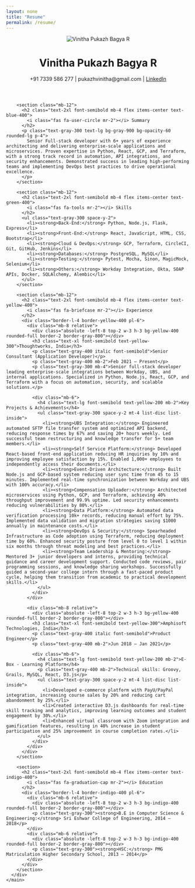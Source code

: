 ```yaml
---
layout: none
title: "Resume"
permalink: /resume/
---
```

<html lang="en">
  <head>
    <meta charset="UTF-8" />
    <meta name="viewport" content="width=device-width, initial-scale=1.0" />
    <title>Resume | Vinitha Pukazh Bagya R</title>
    <script src="https://cdn.tailwindcss.com"></script>
    <link rel="stylesheet" href="https://cdnjs.cloudflare.com/ajax/libs/font-awesome/6.0.0/css/all.min.css" />
  </head>
  <body class="bg-gray-900 text-white font-sans">
    <main class="max-w-4xl mx-auto px-4 py-12">
      <div class="bg-gray-800 bg-opacity-90 shadow-2xl rounded-2xl p-10">
        <header class="flex items-center justify-center mb-12 relative">
          <div class="absolute left-0">
            <a href="/" class="text-gray-300 hover:text-white transition-colors">
              <i class="fas fa-arrow-left text-2xl"></i>
            </a>
          </div>
          <div class="flex-1 text-center">
            <div class="flex justify-center mb-4">
              <img src="/docs/assets/images/profile_image.HEIC" alt="Vinitha Pukazh Bagya R" class="w-24 h-24 rounded-full object-cover">
            </div>
            <h1 class="text-4xl font-bold mb-2 text-white">Vinitha Pukazh Bagya R</h1>
            <p class="text-gray-300 mb-2">
              <i class="fas fa-phone mr-1"></i> +91 7339 586 277 |
              <i class="fas fa-envelope mr-1"></i> pukazhvinitha@gmail.com |
              <a href="https://www.linkedin.com/in/pukazhvinitha/" class="text-blue-400 hover:underline">
                <i class="fab fa-linkedin mr-1"></i>LinkedIn
              </a>
            </p>
          </div>
        </header>

        <section class="mb-12">
          <h2 class="text-2xl font-semibold mb-4 flex items-center text-blue-400">
            <i class="fas fa-user-circle mr-2"></i> Summary
          </h2>
          <p class="text-gray-300 text-lg bg-gray-900 bg-opacity-60 rounded-lg p-4">
            Senior Full-stack developer with 6+ years of experience architecting and delivering enterprise-scale applications and microservices. Proven expertise in Python, React, GCP, and Terraform, with a strong track record in automation, API integrations, and security enhancements. Demonstrated success in leading high-performing teams and implementing DevOps best practices to drive operational excellence.
          </p>
        </section>

        <section class="mb-12">
          <h2 class="text-2xl font-semibold mb-4 flex items-center text-green-400">
            <i class="fas fa-tools mr-2"></i> Skills
          </h2>
          <ul class="text-gray-300 space-y-2">
            <li><strong>Back-End:</strong> Python, Node.js, Flask, Express</li>
            <li><strong>Front-End:</strong> React, JavaScript, HTML, CSS, Bootstrap</li>
            <li><strong>Cloud & DevOps:</strong> GCP, Terraform, CircleCI, Git, GitHub, Jenkins</li>
            <li><strong>Databases:</strong> PostgreSQL, MySQL</li>
            <li><strong>Testing:</strong> Pytest, Mocha, Sinon, MagicMock, Selenium</li>
            <li><strong>Others:</strong> Workday Integration, Okta, SOAP APIs, Docker, SQLAlchemy, Alembic</li>
          </ul>
        </section>

        <section class="mb-12">
          <h2 class="text-2xl font-semibold mb-4 flex items-center text-yellow-400">
            <i class="fas fa-briefcase mr-2"></i> Experience
          </h2>
          <div class="border-l-4 border-yellow-400 pl-6">
            <div class="mb-8 relative">
              <div class="absolute -left-8 top-2 w-3 h-3 bg-yellow-400 rounded-full border-2 border-gray-800"></div>
              <h3 class="text-xl font-semibold text-yellow-300">Thoughtworks, India</h3>
              <p class="text-gray-400 italic font-semibold">Senior Consultant (Application Developer)</p>
              <p class="text-gray-400 mb-2">Feb 2021 – Present</p>
              <p class="text-gray-300 mb-4">Senior full-stack developer leading enterprise-scale integrations between Workday, UBS, and internal applications. Specialized in Python, Node.js, React, GCP, and Terraform with a focus on automation, security, and scalable solutions.</p>
              
              <div class="mb-6">
                <h4 class="text-lg font-semibold text-yellow-200 mb-2">Key Projects & Achievements</h4>
                <ul class="text-gray-300 space-y-2 mt-4 list-disc list-inside">
                  <li><strong>UBS Integration:</strong> Engineered automated SFTP file transfer system and optimized API backend, reducing response times by 67% and saving 20+ hours weekly. Led successful team restructuring and knowledge transfer for 5+ team members.</li>
                  <li><strong>Self Service Platform:</strong> Developed React-based front-end application reducing HR inquiries by 10% and improving employee satisfaction by 15%. Enabled 1,000+ employees to independently access their documents.</li>
                  <li><strong>Event-Driven Architecture:</strong> Built Node.js and GCP-based system reducing user sync time from 45 to 15 minutes. Implemented real-time synchronization between Workday and UBS with 100% accuracy.</li>
                  <li><strong>Compensation Uploader:</strong> Architected microservices using Python, GCP, and Terraform, achieving 40% throughput improvement and 99.9% uptime. Led security enhancements reducing vulnerabilities by 80%.</li>
                  <li><strong>Data Platform:</strong> Automated data verification processing 10k+ records, reducing manual effort by 75%. Implemented data validation and migration strategies saving $1000 annually in maintenance costs.</li>
                  <li><strong>DevOps & Security:</strong> Spearheaded Infrastructure as Code adoption using Terraform, reducing deployment time by 60%. Enhanced security posture from level 0 to level 1 within six months through threat modeling and best practices.</li>
                  <li><strong>Team Leadership & Mentoring:</strong> Mentored 3+ junior developers and interns, providing technical guidance and career development support. Conducted code reviews, pair programming sessions, and knowledge sharing workshops. Successfully guided a second-year college intern through a fast-paced product cycle, helping them transition from academic to practical development skills.</li>
                </ul>
              </div>
            </div>

            <div class="mb-8 relative">
              <div class="absolute -left-8 top-2 w-3 h-3 bg-yellow-400 rounded-full border-2 border-gray-800"></div>
              <h3 class="text-xl font-semibold text-yellow-300">Amphisoft Technologies, India</h3>
              <p class="text-gray-400 italic font-semibold">Product Engineer</p>
              <p class="text-gray-400 mb-2">Jun 2018 – Jan 2021</p>
              
              <div class="mb-6">
                <h4 class="text-lg font-semibold text-yellow-200 mb-2">E-Box - Learning Platform</h4>
                <p class="text-gray-400 mb-2">Technical skills: Groovy, Grails, MySQL, React, D3.js</p>
                <ul class="text-gray-300 space-y-2 mt-4 list-disc list-inside">
                  <li>Developed e-commerce platform with PayU/PayPal integration, increasing course sales by 20% and reducing cart abandonment by 25%.</li>
                  <li>Created interactive D3.js dashboards for real-time skill tracking and analytics, improving learning outcomes and student engagement by 30%.</li>
                  <li>Enhanced virtual classroom with Zoom integration and gamification features, resulting in 40% increase in student participation and 25% improvement in course completion rates.</li>
                </ul>
              </div>
            </div>
          </div>
        </section>

        <section>
          <h2 class="text-2xl font-semibold mb-4 flex items-center text-indigo-400">
            <i class="fas fa-graduation-cap mr-2"></i> Education
          </h2>
          <div class="border-l-4 border-indigo-400 pl-6">
            <div class="mb-6 relative">
              <div class="absolute -left-8 top-2 w-3 h-3 bg-indigo-400 rounded-full border-2 border-gray-800"></div>
              <p class="text-gray-300"><strong>B.E in Computer Science & Engineering:</strong> Sri Eshwar College of Engineering, 2014 – 2018</p>
            </div>
            <div class="mb-6 relative">
              <div class="absolute -left-8 top-2 w-3 h-3 bg-indigo-400 rounded-full border-2 border-gray-800"></div>
              <p class="text-gray-300"><strong>HSC:</strong> PMG Matriculation Higher Secondary School, 2013 – 2014</p>
            </div>
          </div>
        </section>
      </div>
    </main>
  </body>
</html>
